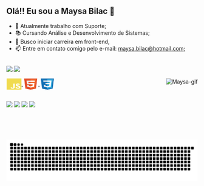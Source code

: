 ## Olá!! Eu sou a Maysa Bilac 👋

- 🔭 Atualmente trabalho com Suporte;
- 📚 Cursando Análise e Desenvolvimento de Sistemas;
- 🌱 Busco iniciar carreira em front-end,
- 📫 Entre em contato comigo pelo e-mail: maysa.bilac@hotmail.com;

##

 <div>
  <a href="https://github.com/MaysaBilac">
  <img align= "center" src="https://github-readme-stats.vercel.app/api?username=MaysaBilac&show_icons=true&theme=radical&include_all_commits=true&count_private=true"/>
  <img align= "center" src="https://github-readme-stats.vercel.app/api/top-langs/?username=MaysaBilac&layout=compact&langs_count=7&theme=radical"/>
</div>
 

  
  <div style="display: inline_block"><br>
  <img align="center" alt="Maysa-Js" height="30" width="40" src="https://raw.githubusercontent.com/devicons/devicon/master/icons/javascript/javascript-plain.svg">
  <img align="center" alt="Maysa-HTML" height="30" width="40" src="https://raw.githubusercontent.com/devicons/devicon/master/icons/html5/html5-original.svg">
  <img align="center" alt="Maysa-CSS" height="30" width="40" src="https://raw.githubusercontent.com/devicons/devicon/master/icons/css3/css3-original.svg">
  <img height="160" align="right" alt="Maysa-gif" src="https://media2.giphy.com/media/3o6MboVtJAyDHitKQo/giphy.gif?cid=ecf05e47224mffz3bmxd454up5j27gt5y5317fq03puur11g&rid=giphy.gif&ct=g"> 
</div>
  
##
  
  <div>
    <a href="https://www.instagram.com/maysabilac/" target="_blank"><img src="https://img.shields.io/badge/-Instagram-%23E4405F?style=for-the-badge&logo=instagram&logoColor=white" target="_blank"></a>
    <a href="https://discord.com/channels/@me" target="_blank"><img src="https://img.shields.io/badge/Discord-7289DA?style=for-the-badge&logo=discord&logoColor=white" target="_blank"></a> 
    <a href = "mailto:contatorafaballerini@gmail.com"><img src="https://img.shields.io/badge/-Gmail-%23333?style=for-the-badge&logo=gmail&logoColor=white" target="_blank"></a>
    <a href="https://www.linkedin.com/in/maysabilac/" target="_blank"><img src="https://img.shields.io/badge/-LinkedIn-%230077B5?style=for-the-badge&logo=linkedin&logoColor=white" target="_blank"></a> 
   
   ![Snake animation](https://github.com/MaysaBilac/MaysaBilac/blob/output/github-contribution-grid-snake.svg)
    
  </div>
  
 
